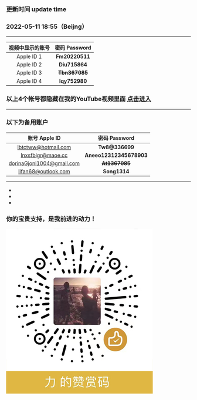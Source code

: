 
### 更新时间 update time
### 2022-05-11   18:55（Beijng）
---
| 视频中显示的账号| 密码 Password |
| :----: | :----: |
| Apple ID 1 | **Fm20220511** | 
| Apple ID 2 | **Diu715864** | 
| Apple ID 3 | ~~**Tbn367085**~~ | 
| Apple ID 4 | **Iqy752980** | 

### 以上4个帐号都隐藏在我的YouTube视频里面  [点击进入](https://youtu.be/J1H4u1S5M0o "悬停显示")
-------------------------------------------
### 以下为备用账户

|  账号 Apple ID | 密码 Password |
| :----: | :----: |
| lbtctww@hotmail.com | **Tw8@336699** | 
| lnxsfbigr@maoe.cc | **Aneeo12312345678903** | 
| dorinaGjoni1004@gmail.com | ~~**At1367085**~~ | 
| lifan68@outlook.com | **Song1314** | 
-------------------------------------------
-
-
-


   ### 你的宝贵支持，是我前进的动力！

![weixin](https://github.com/raoli1986/raoli1986.github.io/blob/main/weixinS.jpg)
